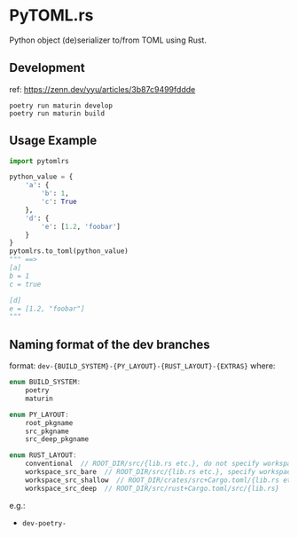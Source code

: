 PyTOML.rs
==================

Python object (de)serializer to/from TOML using Rust.

## Development

ref: https://zenn.dev/yyu/articles/3b87c9499fddde



```shell
poetry run maturin develop
poetry run maturin build
```

## Usage Example

```python
import pytomlrs

python_value = {
    'a': {
        'b': 1,
        'c': True
    },
    'd': {
        'e': [1.2, 'foobar']
    }
}
pytomlrs.to_toml(python_value)
""" ==>
[a]
b = 1
c = true

[d]
e = [1.2, "foobar"]
"""
```

## Naming format of the dev branches

format: `dev-{BUILD_SYSTEM}-{PY_LAYOUT}-{RUST_LAYOUT}-{EXTRAS}`
where:
```rust
enum BUILD_SYSTEM:
    poetry
    maturin

enum PY_LAYOUT:
    root_pkgname
    src_pkgname
    src_deep_pkgname

enum RUST_LAYOUT:
    conventional  // ROOT_DIR/src/{lib.rs etc.}, do not specify workspace in cargo.toml
    workspace_src_bare  // ROOT_DIR/src/{lib.rs etc.}, specify workspace in ROOT_DIR/cargo.toml
    workspace_src_shallow  // ROOT_DIR/crates/src+Cargo.toml/{lib.rs etc.}, specify workspace in ROOT_DIR/cargo.toml
    workspace_src_deep  // ROOT_DIR/src/rust+Cargo.toml/src/{lib.rs}
```


e.g.:

- `dev-poetry-`

